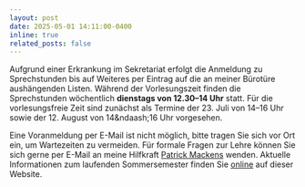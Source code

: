 ```yaml
---
layout: post
date: 2025-05-01 14:11:00-0400
inline: true
related_posts: false
---
```


Aufgrund einer Erkrankung im Sekretariat erfolgt die Anmeldung zu Sprechstunden
bis auf Weiteres per Eintrag auf die an meiner Bürotüre aushängenden Listen.
Während der Vorlesungszeit finden die Sprechstunden wöchentlich <b>dienstags
von 12.30&ndash;14 Uhr</b> statt. Für die vorlesungsfreie Zeit sind zunächst
als Termine der 23. Juli von 14&ndash;16 Uhr sowie der 12. August von
14&ndaash;16 Uhr vorgesehen.

Eine Voranmeldung per E-Mail ist nicht möglich, bitte tragen Sie sich vor Ort
ein, um Wartezeiten zu vermeiden. Für formale Fragen zur Lehre können Sie sich
gerne per E-Mail an meine Hilfkraft <a
href="mailto:patrick.mackens.1@hu-berlin.de">Patrick Mackens</a> wenden.
Aktuelle Informationen zum laufenden Sommersemester finden Sie <a href="{{
site.baseurl }}/teaching">online</a> auf dieser Website.
